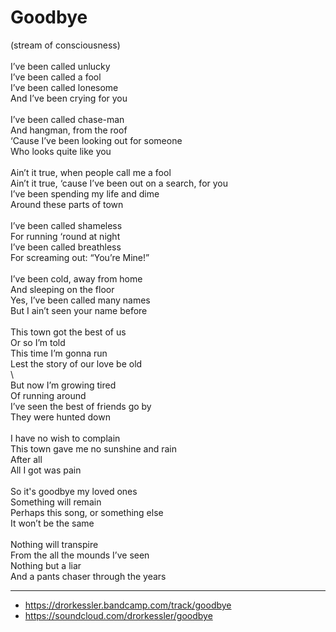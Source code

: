# Goodbye

(stream of consciousness) \
\
I’ve been called unlucky\
I’ve been called a fool\
I’ve been called lonesome\
And I’ve been crying for you\
\
I’ve been called chase-man\
And hangman, from the roof\
‘Cause I’ve been looking out for someone\
Who looks quite like you\
\
Ain’t it true, when people call me a fool\
Ain’t it true, ‘cause I’ve been out on a search, for you\
I’ve been spending my life and dime\
Around these parts of town\
\
I’ve been called shameless\
For running ‘round at night\
I’ve been called breathless\
For screaming out: “You’re Mine!”\
\
I’ve been cold, away from home\
And sleeping on the floor\
Yes, I’ve been called many names\
But I ain’t seen your name before\
\
This town got the best of us\
Or so I’m told\
This time I’m gonna run\
Lest the story of our love be old\
\        
But now I’m growing tired\
Of running around\
I’ve seen the best of friends go by\
They were hunted down\
\
I have no wish to complain\
This town gave me no sunshine and rain\
After all\
All I got was pain\
\
So it's goodbye my loved ones\
Something will remain\
Perhaps this song, or something else\
It won’t be the same\
\
Nothing will transpire\
From the all the mounds I’ve seen\
Nothing but a liar\
And a pants chaser through the years

---
- https://drorkessler.bandcamp.com/track/goodbye
- https://soundcloud.com/drorkessler/goodbye
